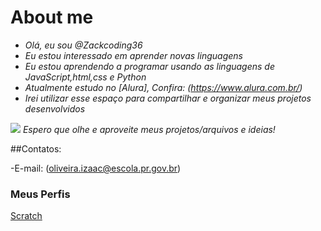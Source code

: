 # About me

- _Olá, eu sou @Zackcoding36_
- _Eu estou interessado em aprender novas linguagens_
- _Eu estou aprendendo a programar usando as linguagens de JavaScript,html,css e Python_
- _Atualmente estudo no [Alura], Confira: (https://www.alura.com.br/)_
- _Irei utilizar esse espaço para compartilhar e organizar meus projetos desenvolvidos_

![](https://tenor.com/pt-BR/view/reasonsimbroke-xbox-xbox-series-x-xbox360-xbox-series-s-gif-24697188)
*Espero que olhe e aproveite meus projetos/arquivos e ideias!*

##Contatos:

-E-mail: (oliveira.izaac@escola.pr.gov.br)

### Meus Perfis

[Scratch](https://scratch.mit.edu/users/Zackmaster36/)
